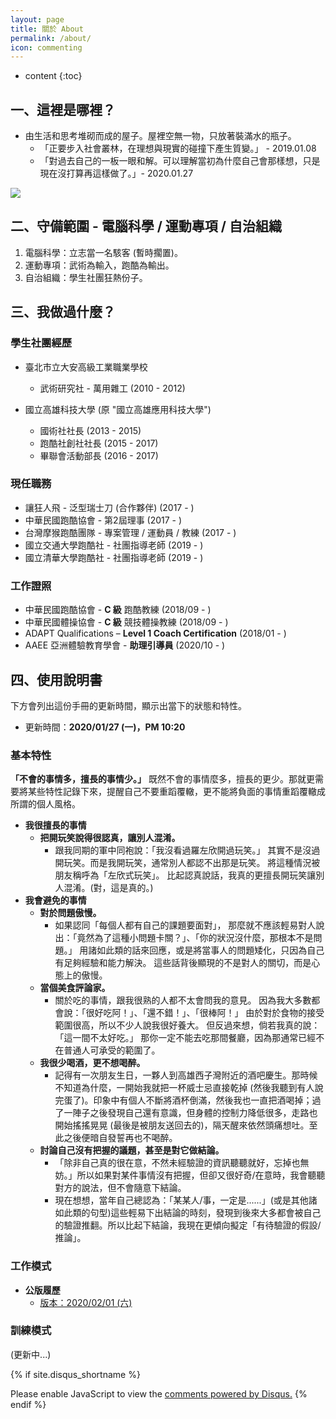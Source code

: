 ```yaml
---
layout: page
title: 關於 About
permalink: /about/
icon: commenting
---
```


* content
{:toc}


## 一、這裡是哪裡？
* 由生活和思考堆砌而成的屋子。屋裡空無一物，只放著裝滿水的瓶子。
	* 「正要步入社會叢林，在理想與現實的碰撞下產生質變。」 - 2019.01.08
	* 「對過去自己的一板一眼和解。可以理解當初為什麼自己會那樣想，只是現在沒打算再這樣做了。」- 2020.01.27

![](https://i.imgur.com/36TC0WC.jpg)




## 二、守備範圍 - 電腦科學 / 運動專項 / 自治組織
1. 電腦科學：立志當一名駭客 (暫時擱置)。
2. 運動專項：武術為輸入，跑酷為輸出。
3. 自治組織：學生社團狂熱份子。




## 三、我做過什麼？

### 學生社團經歷
* 臺北市立大安高級工業職業學校
	* 武術研究社 - 萬用雜工 (2010 - 2012)

* 國立高雄科技大學 (原 "國立高雄應用科技大學")
    * 國術社社長 (2013 - 2015)
    * 跑酷社創社社長 (2015 - 2017)
    * 畢聯會活動部長 (2016 - 2017)

### 現任職務
* 讓狂人飛 - 泛型瑞士刀 (合作夥伴) (2017 - )
* 中華民國跑酷協會 - 第2屆理事 (2017 - )
* 台灣摩猴跑酷團隊 - 專案管理 / 運動員 / 教練 (2017 - )
* 國立交通大學跑酷社 - 社團指導老師 (2019 - )
* 國立清華大學跑酷社 - 社團指導老師 (2019 - )

### 工作證照
* 中華民國跑酷協會 - **C 級** 跑酷教練 (2018/09 - )
* 中華民國體操協會 - **C 級** 競技體操教練 (2018/09 - )
* ADAPT Qualifications – **Level 1 Coach Certification** (2018/01 - )
* AAEE 亞洲體驗教育學會 - **助理引導員** (2020/10 - )




## 四、使用說明書
下方會列出這份手冊的更新時間，顯示出當下的狀態和特性。
* 更新時間：**2020/01/27 (一)，PM 10:20**

### 基本特性
**「不會的事情多，擅長的事情少。」**
既然不會的事情麼多，擅長的更少。那就更需要將某些特性記錄下來，提醒自己不要重蹈覆轍，更不能將負面的事情重蹈覆轍成所謂的個人風格。

* **我很擅長的事情**
	* **把開玩笑說得很認真，讓別人混淆。**
		* 跟我同期的軍中同袍說：「我沒看過羅左欣開過玩笑。」
        其實不是沒過開玩笑。而是我開玩笑，通常別人都認不出那是玩笑。
        將這種情況被朋友稱呼為「左欣式玩笑」。
        比起認真說話，我真的更擅長開玩笑讓別人混淆。(對，這是真的。)
* **我會避免的事情**
	* **對於問題傲慢。**
        * 如果認同「每個人都有自己的課題要面對」，
        那麼就不應該輕易對人說出：「竟然為了這種小問題卡關？」、「你的狀況沒什麼，那根本不是問題。」
        用諸如此類的話來回應，或是將當事人的問題矮化，只因為自己有足夠經驗和能力解決。
        這些話背後顯現的不是對人的關切，而是心態上的傲慢。
	* **當個美食評論家。**
		* 關於吃的事情，跟我很熟的人都不太會問我的意見。
        因為我大多數都會說：「很好吃阿！」、「還不錯！」、「很棒阿！」
        由於對於食物的接受範圍很高，所以不少人說我很好養大。
        但反過來想，倘若我真的說：「這一間不太好吃。」
        那你一定不能去吃那間餐廳，因為那通常已經不在普通人可承受的範圍了。
	* **我很少喝酒，更不想喝醉。**
        * 記得有一次朋友生日，一夥人到高雄西子灣附近的酒吧慶生。那時候不知道為什麼，一開始我就把一杯威士忌直接乾掉 (然後我聽到有人說完蛋了)。印象中有個人不斷將酒杯倒滿，然後我也一直把酒喝掉；過了一陣子之後發現自己還有意識，但身體的控制力降低很多，走路也開始搖搖晃晃 (最後是被朋友送回去的)，隔天醒來依然頭痛想吐。至此之後便暗自發誓再也不喝醉。
	* **討論自己沒有把握的議題，甚至是對它做結論。**
        * 「除非自己真的很在意，不然未經驗證的資訊聽聽就好，忘掉也無妨。」所以如果對某件事情沒有把握，但卻又很好奇/在意時，我會聽聽對方的說法，但不會隨意下結論。
        * 現在想想，當年自己總認為：「某某人/事，一定是......」(或是其他諸如此類的句型)這些輕易下出結論的時刻，發現到後來大多都會被自己的驗證推翻。所以比起下結論，我現在更傾向擬定「有待驗證的假設/推論」。

### 工作模式
* **公版履歷**
	* [版本：2020/02/01 (六)](/collections/resume/20200201_color-resume.pdf)


### 訓練模式
(更新中...)




<!-- Comments -->

{% if site.disqus_shortname %}
<div id="disqus_thread"></div>
<script>
/**
* RECOMMENDED CONFIGURATION VARIABLES: EDIT AND UNCOMMENT THE SECTION BELOW TO INSERT DYNAMIC VALUES FROM YOUR PLATFORM OR CMS.
* LEARN WHY DEFINING THESE VARIABLES IS IMPORTANT: https://disqus.com/admin/universalcode/#configuration-variables
*/

var disqus_config = function () {
this.page.url = '{{ site.url }}{{ page.url }}'; // Replace PAGE_URL with your page's canonical URL variable
this.page.identifier = '{{ site.url }}{{ page.url }}'; // Replace PAGE_IDENTIFIER with your page's unique identifier variable
};

(function() { // DON'T EDIT BELOW THIS LINE
var d = document, s = d.createElement('script');

s.src = '//{{site.disqus_shortname}}.disqus.com/embed.js';

s.setAttribute('data-timestamp', +new Date());
(d.head || d.body).appendChild(s);
})();
</script>
<noscript>Please enable JavaScript to view the <a href="https://disqus.com/?ref_noscript" rel="nofollow">comments powered by Disqus.</a></noscript>
{% endif %}


<script>
/**
 * target _blank
 */
(function() {
    var aTags = document.querySelectorAll('.left a')
    for (var i = 0; i < aTags.length; i++) {
        aTags[i].setAttribute('target', '_blank')
    }

	}());
</script>